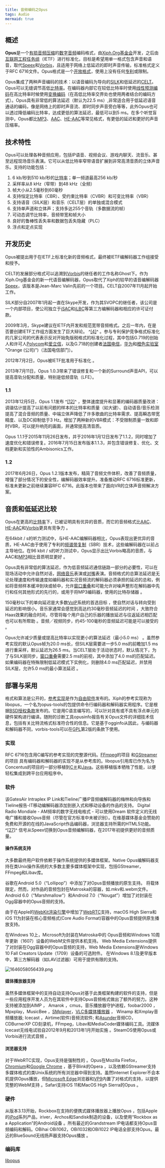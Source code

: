 ```yaml
---
title: 音频编码之Opus
tags: Audio
mermaid: true
---
```


## 概述

**Opus**是一个[有损音频压缩](https://zh.wikipedia.org/wiki/%E7%A0%B4%E5%A3%9E%E6%80%A7%E8%B3%87%E6%96%99%E5%A3%93%E7%B8%AE#%E9%9F%B3%E8%A8%8A%E5%A3%93%E7%B8%AE "破坏性资料压缩")的[数字音频](https://zh.wikipedia.org/wiki/%E6%95%B8%E4%BD%8D%E9%9F%B3%E8%A8%8A "数字音频")编码格式，由[Xiph.Org基金会](https://zh.wikipedia.org/wiki/Xiph.Org%E5%9F%BA%E9%87%91%E6%9C%83 "Xiph.Org基金会")开发，之后由[互联网工程任务组](https://zh.wikipedia.org/wiki/%E4%BA%92%E8%81%94%E7%BD%91%E5%B7%A5%E7%A8%8B%E4%BB%BB%E5%8A%A1%E7%BB%84 "互联网工程任务组")（IETF）进行标准化，目标是希望用单一格式包含声音和语音，取代[Speex](https://zh.wikipedia.org/wiki/Speex "Speex")和[Vorbis](https://zh.wikipedia.org/wiki/Vorbis "Vorbis")，且适用于网络上低延迟的即时声音传输，标准格式定义于RFC 6716文件。Opus格式是一个[开放格式](https://zh.wikipedia.org/wiki/%E9%96%8B%E6%94%BE%E6%A0%BC%E5%BC%8F "开放格式")，使用上没有任何[专利](https://zh.wikipedia.org/wiki/%E5%B0%88%E5%88%A9 "专利")或限制。

Opus集成了两种声音编码的技术：以语音编码为导向的[SILK](https://zh.wikipedia.org/wiki/SILK "SILK")和低延迟的[CELT](https://zh.wikipedia.org/wiki/CELT "CELT")。Opus可以无缝调节高低[比特率](https://zh.wikipedia.org/wiki/%E6%AF%94%E7%89%B9%E7%8E%87 "比特率")。在编码器内部它在较低比特率时使用[线性预测编码](https://zh.wikipedia.org/wiki/%E7%BA%BF%E6%80%A7%E9%A2%84%E6%B5%8B%E7%BC%96%E7%A0%81 "线性预测编码")在高比特率时候使用[变换编码](https://zh.wikipedia.org/wiki/%E5%8F%98%E6%8D%A2%E7%BC%96%E7%A0%81)（在高低比特率交界处也使用两者结合的编码方式）。Opus具有非常低的算法延迟（默认为22.5 ms）,非常适合用于低延迟语音通话的编码，像是网络上的即时声音流、即时同步声音旁白等等，此外Opus也可以透过降低编码比特率，达成更低的算法延迟，最低可以到5 ms。在多个听觉盲测中，Opus都比[MP3](https://zh.wikipedia.org/wiki/MP3 "MP3")、[AAC](https://zh.wikipedia.org/wiki/AAC "AAC")、[HE-AAC](https://zh.wikipedia.org/wiki/HE-AAC "HE-AAC")等常见格式，有更低的延迟和更好的声音压缩率。

## 技术特性

Opus可以处理各种音频应用，包括IP语音、视频会议、游戏内聊天、流音乐、甚至远程现场音乐表演。它可以从低比特率窄带语音扩展到非常高清音质的立体声音乐。支持的功能包括：

1. 6 kb/秒到510 kb/秒的[比特率](https://zh.wikipedia.org/wiki/%E6%AF%94%E7%89%B9%E7%8E%87 "比特率")；单一频道最高256 kb/秒
2. 采样率从8 kHz（窄带）到48 kHz（全频）
3. 帧大小从2.5毫秒到60毫秒
4. 支持恒定比特率（CBR）、受约束比特率（CVBR）和可变比特率（VBR）
5. 支持语音（SILK层）和音乐（CELT层）的单独或混合模式
6. 支持单声道和立体声；支持多达255个音轨（多数据流的帧）
7. 可动态调节比特率，音频带宽和帧大小
8. 良好的鲁棒性丢失率和数据包丢失隐藏（PLC）
9. 浮点和定点实现

## 开发历史

Opus被提出用于在IETF上标准化新的音频格式，最终被IETF编解码器工作组接受和授予。

CELT的发展部分格式可以追溯到[Vorbis](https://zh.wikipedia.org/wiki/Vorbis "Vorbis")的继任者的工作名称Ghost下。作为Xiph.Org基金会的新一代语音编解码器，Opus取代了Xiph的较早的语音编解码器[Speex](https://zh.wikipedia.org/wiki/Speex "Speex")，该版本是Jean-Marc Valin先前的一个项目。CELT自2007年11月起开始工作。

SILK部分自2007年1月起一直在Skype开发，作为其SVOPC的继任者，该公司是一个内部项目，使公司独立于[iSAC](https://zh.wikipedia.org/wiki/ISAC "ISAC")和[iLBC](https://zh.wikipedia.org/wiki/ILBC "ILBC")等第三方编解码器和相应的许可证付款。

2009年3月，Skype建议在IETF内开发和规范宽带音频格式。之后一年内，在是否要创建IETF工作组方面发生了巨大辩论。 ^[[4]](https://zh.wikipedia.org/wiki/Opus_(%E9%9F%B3%E9%A2%91%E6%A0%BC%E5%BC%8F)#cite_note-WGformation-4)^ 。参与专利保护竞争格式标准化的几家公司的代表表示反对开始免版税格式的标准化过程，其中包括G.719的创始人和许可人[Polycom](https://zh.wikipedia.org/wiki/Polycom "Polycom")和[爱立信](https://zh.wikipedia.org/wiki/%E6%84%9B%E7%AB%8B%E4%BF%A1 "爱立信")，以及G.718的创建者[法国电信](https://zh.wikipedia.org/wiki/%E6%B3%95%E5%9C%8B%E9%9B%BB%E4%BF%A1 "法国电信")，[华为](https://zh.wikipedia.org/wiki/%E8%8F%AF%E7%82%BA "华为")和[橙色实验室](https://zh.wikipedia.org/wiki/Orange_(%E5%85%AC%E5%8F%B8)) "Orange (公司)")（法国电信部门）。

2012年7月2日，Opus被IETF批准用于标准化  。

2013年7月11日，Opus 1.0.3带来了错误修复和一个新的Surround声音API，可以提高音轨分配和质量，特别是低频音轨（LFE）。

### 1.1

2013年12月5日，Opus 1.1发布 ^[[12]](https://zh.wikipedia.org/wiki/Opus_(%E9%9F%B3%E9%A2%91%E6%A0%BC%E5%BC%8F)#cite_note-opus11-12)^ ，整体速度提升和显著的编码器质量改进：调谐估计提高了以前有问题的样本的比特率和质量（如大键）、自动语音/音乐检测提高了混合音频的质量、中端立体声降低了许多歌曲的比特率需求、提高瞬态带宽精度、以及DC抑制低于3 Hz。增加了两种新的VBR模式：不受限制质量一致和即时VBR，可以提升响亮的画面，并通常提高清音质。

Opus 1.1.1于2015年11月26日发布，并于2016年1月12日发布了1.1.2，同时增加了速度优化和错误修复。2016年7月15日发布版本1.1.3，并包含错误修复、优化、文档更新和实验性的Ambisonics工作。

### 1.2

2017年6月26日，Opus 1.2.1版本发布，精简了音频文件体积，改善了音频质量，增强了部分情况下的安全性，编解码器效率提升。准备推动RFC 6716标准更新，标准未更新之前继续兼容RFC 6716。此版本也带来了面向VR的立体声音频解决方案。

## 音质和低延迟比较

Opus在更高的[比特率](https://zh.wikipedia.org/wiki/%E6%AF%94%E7%89%B9%E7%8E%87 "比特率")下，已被证明具有优异的音质，而它的音频格式比[AAC](https://zh.wikipedia.org/wiki/AAC "AAC")、[HE-AAC](https://zh.wikipedia.org/wiki/HE-AAC "HE-AAC")和[Vorbis](https://zh.wikipedia.org/wiki/Vorbis "Vorbis")更具有竞争力  。

在64kbit / s的听力测试中，与HE-AAC编解码器相比，Opus表现出更优异的音质，HE-AAC由于使用了专利的[频谱带复制](https://zh.wikipedia.org/w/index.php?title=%E9%A0%BB%E8%AD%9C%E5%B8%B6%E8%A4%87%E8%A3%BD&action=edit&redlink=1 "频谱带复制（页面不存在）")（SBR）技术，这些编解码器在以前占主导地位。在96 kbit / s的听力测试中，Opus显示出比Vorbis略高的音质，与AAC和[MP3](https://zh.wikipedia.org/wiki/MP3 "MP3")相比音质明显更好  。

Opus具有非常低的算法延迟，作为低音频延迟通信链路一部分的必要性，可以在现场活动中允许自然对话，[网络音乐](https://zh.wikipedia.org/w/index.php?title=%E7%B6%B2%E7%B5%A1%E9%9F%B3%E6%A8%82&action=edit&redlink=1 "网络音乐（页面不存在）")表演或[对嘴](https://zh.wikipedia.org/wiki/%E5%B0%8D%E5%98%B4 "对嘴")表演。音频格式的总算法延迟是无论处理速度和传输速度如编码器和实况音频流的解码器必须承担的延迟的总和，例如将音频样本缓冲到块或帧中，允许[窗口重叠](https://zh.wikipedia.org/wiki/%E6%94%B9%E9%80%B2%E7%9A%84%E9%9B%A2%E6%95%A3%E9%A4%98%E5%BC%A6%E8%AE%8A%E6%8F%9B "改进的离散余弦变换")和可能允许对噪声整形在解码器中先行和任何其他形式的先行的，或用于将MP3编码器，使用的比特存储器 。

150毫秒以下的单向延迟是大多数[VoIP](https://zh.wikipedia.org/wiki/VoIP "VoIP")系统的首选目标 ，使自然对话与转向受到延迟的影响很小。音乐家通常会感觉到高达约30毫秒音频延迟的时间  ，大致符合Haas效果的融合时间，尽管将每个用户自己的乐器的播放延迟与往返延迟相匹配也可以有所帮助  。音频╱视频同步，约45-100毫秒的音频延迟可能是可以接受的  。

Opus允许减少质量或提高比特率以实现更小的算法延迟（最小5.0 ms） 。虽然参考实现的默认Opus帧为20.0 ms长，但SILK层需要进一步5.0 ms的前瞻加1.5 ms进行重采样，默认延迟为26.5 ms。当CELT层处于活动状态时，默认情况下，为了与SILK层同步，[窗口重叠](https://zh.wikipedia.org/wiki/%E6%94%B9%E9%80%B2%E7%9A%84%E9%9B%A2%E6%95%A3%E9%A4%98%E5%BC%A6%E8%AE%8A%E6%8F%9B "改进的离散余弦变换")需要2.5 ms的前视，其中添加了4.0 ms的匹配延迟。如果编码器在特殊限制低延迟模式下实例化，则删除4.0 ms匹配延迟，并禁用SILK层，允许5.0 ms的最小算法延迟  。

## 部署与采用

格式和算法是公开的，[参考实现](https://zh.wikipedia.org/wiki/%E5%8F%83%E8%80%83%E5%AF%A6%E4%BD%9C "参考实现")是作为[自由软件](https://zh.wikipedia.org/wiki/%E8%87%AA%E7%94%B1%E8%BB%9F%E4%BB%B6 "自由软件")发布的。Xiph的参考实现称为libopus，一个名为opus-tools的包提供命令行编码器和解码器实用程序。它是根据[BSD授权条款](https://zh.wikipedia.org/wiki/BSD%E6%8E%88%E6%AC%8A%E6%A2%9D%E6%AC%BE "BSD授权条款")发布的。它是用C语言编写的，可以针对具有或不具有浮点单元的硬件架构进行编译。随附的诊断工具opusinfo报告有关Opus文件的详细技术信息，包括有关比特流格式标准符合性的信息。它是基于ogginfo从因此，与编码器和解码器不同，vorbis-tools可以在[GPL](https://zh.wikipedia.org/wiki/GPL "GPL")第2版的条款下使用。

### 实现

RFC 6716包含用C编写的参考实现的完整源代码。[FFmpeg](https://zh.wikipedia.org/wiki/FFmpeg "FFmpeg")的项目  和[GStreamer](https://zh.wikipedia.org/wiki/GStreamer "GStreamer")的项目 具有编码器和解码器的实现不是从参考库的。libopus引用库已作为名为Concentus的项目的一部分移植到[C＃](https://zh.wikipedia.org/wiki/C%EF%BC%83 "C＃")和[Java](https://zh.wikipedia.org/wiki/Java "Java")。这些移植版本牺牲了性能，以便轻松集成到跨平台应用程序中。

### 软件

该GatesAir Intraplex IP Link和Tieline广播IP音频编解码器的梅林和向导族和Tieline报告-IT移动编解码器添加到嵌入式和移动设备的作品的支持。 Digital Radio Mondiale - AM频率的数字无线电格式 - 可以使用Dream 软件定义的无线电广播和接收Opus音频（尽管在官方标准中未被识别）。在维基媒体基金会赞助的免费和开源的在线的JavaScript作品编码器，浏览器支持所需的HTML5功能。 ^[[27]](https://zh.wikipedia.org/wiki/Opus_(%E9%9F%B3%E9%A2%91%E6%A0%BC%E5%BC%8F)#cite_note-javascript-opus-27)^ 信号从Speex切换到Opus音频编解码器，在2017年初提供更好的音频质量。

#### 操作系统支持

大多数最终用户软件依赖于操作系统提供的多媒体框架。Native Opus编解码器支持在类Unix操作系统的大多数主要多媒体框架中实现，包括GStreamer，FFmpeg和Libav库。

谷歌在Android 5.0（“Lollipop”）中添加了对Opus音频播放的原生支持。 将载体限定，然而，对作品的音频包封在Matroska的容器，如.mkv和.webm文件。  Android 6.0（“Marshmallow”）和Android 7.0（“Nougat”）增加了对封装在Ogg容器中的Opus音频的支持。

由于在Apple的[WebKit](https://zh.wikipedia.org/wiki/WebKit "WebKit")[渲染引擎](https://zh.wikipedia.org/wiki/%E6%B8%B2%E6%9F%93%E5%BC%95%E6%93%8E "渲染引擎")中增加了[WebRTC](https://zh.wikipedia.org/wiki/WebRTC "WebRTC")支持，macOS High Sierra和iOS 11为封装在核心音频格式(Core Audio Format)容器中的Opus音频提供原生播放支持。

在Windows 10上，Microsoft为封装在Matroska中的 Opus音频和Windows 10周年更新（1607）设备的WebM文件提供本机支持。 Web Media Extensions提供了对封装在Ogg容器中的Opus音频的支持，Web Media Extensions是Windows 10 Fall Creators Update（1709）设备的可选附件。  在Windows 8.1及更早版本中，第三方解码器（如LAV过滤器）可用于提供有限的支持。

![1646058056439.png](image/音频之Opus/1646058056439.png)

#### 媒体播放器支持

虽然多媒体框架中的支持自动支持Opus对基于此类框架构建的软件的支持，但是一些应用程序开发人员为在其软件中支持Opus音频格式做出了额外的努力。这种支持被添加到AIMP  ， Amarok ，cmus，音乐播放器守护进程，foobar2000  ，Mpxplay，MusicBee  ，[SMplayer](https://zh.wikipedia.org/w/index.php?title=SMplayer&action=edit&redlink=1 "SMplayer（页面不存在）")，[VLC多媒体播放器](https://zh.wikipedia.org/wiki/VLC%E5%A4%9A%E5%AA%92%E9%AB%94%E6%92%AD%E6%94%BE%E5%99%A8 "VLC多媒体播放器") ， Winamp 和Xmplay音频播放器; Icecast  ，Airtime(软件)音频流软件; 和[Asunder](https://zh.wikipedia.org/w/index.php?title=Asunder&action=edit&redlink=1 "Asunder（页面不存在）")音频CD，CDBurnerXP CD刻录机，FFmpeg，Libav和MediaCoder媒体编码工具。流媒体Icecast无线电试验自2012年9月和2013年1月开始实施  。SteamOS使用Opus或Vorbis进行流式音频  。

#### 浏览器支持

对于WebRTC实现，Opus支持是强制性的 。Opus在Mozilla Firefox，[Chromium](https://zh.wikipedia.org/wiki/Chromium "Chromium")和[Google Chrome](https://zh.wikipedia.org/wiki/Google_Chrome "Google Chrome") ，基于Blink的Opera  ，以及依赖GStreamer支持多媒体格式的类Unix系统的所有浏览器中得到支持。虽然Internet Explorer不会本机提供Opus播放，但[Microsoft Edge](https://zh.wikipedia.org/wiki/Microsoft_Edge "Microsoft Edge")浏览器和[VP9](https://zh.wikipedia.org/wiki/VP9 "VP9")内置了对格式的支持，以提供完整的WebM支持 。Safari支持iOS 11和MacOS High Sierra的Opus  。

### 硬件

从版本3.13开始，Rockbox在支持的便携式媒体播放器上播放Opus ，包括Apple的[iPod](https://zh.wikipedia.org/wiki/IPod "IPod")系列产品，iriver，Archos和Sandisk制造的设备，以及使用“Rockbox as a Application”的Android设备  。所有最近的Grandstream IP电话都支持Opus音频编码和解码。OBihai OBi1062，OBi1032和OBi1022 IP电话全部支持Opus。最近的BlueSound无线扬声器支持Opus播放 。

### 编码库
[libopus](https://opus-codec.org/) 
